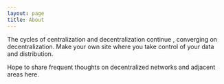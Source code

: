```yaml
---
layout: page
title: About
---
```


The cycles of centralization and decentralization continue , converging on decentralization. Make your own site where you take control of your data and distribution.

Hope to share frequent thoughts on decentralized networks and adjacent areas here.